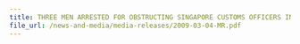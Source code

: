 ```yaml
---
title: THREE MEN ARRESTED FOR OBSTRUCTING SINGAPORE CUSTOMS OFFICERS IN THEIR INVESTIGATION 
file_url: /news-and-media/media-releases/2009-03-04-MR.pdf
---
```

